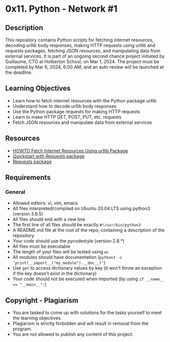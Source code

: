 # 0x11. Python - Network #1

## Description
This repository contains Python scripts for fetching internet resources, decoding urllib body responses, making HTTP requests using urllib and requests packages, fetching JSON resources, and manipulating data from external services. It is part of an ongoing second chance project initiated by Guillaume, CTO at Holberton School, on Mar 1, 2024. The project must be completed by Mar 6, 2024, 6:00 AM, and an auto review will be launched at the deadline.

## Learning Objectives
- Learn how to fetch internet resources with the Python package urllib
- Understand how to decode urllib body responses
- Use the Python package requests for making HTTP requests
- Learn to make HTTP GET, POST, PUT, etc. requests
- Fetch JSON resources and manipulate data from external services

## Resources
- [HOWTO Fetch Internet Resources Using urllib Package](link)
- [Quickstart with Requests package](link)
- [Requests package](link)

## Requirements
### General
- Allowed editors: vi, vim, emacs
- All files interpreted/compiled on Ubuntu 20.04 LTS using python3 (version 3.8.5)
- All files should end with a new line
- The first line of all files should be exactly `#!/usr/bin/python3`
- A README.md file at the root of the repo, containing a description of the repository
- Your code should use the pycodestyle (version 2.8.*)
- All files must be executable
- The length of your files will be tested using `wc`
- All modules should have documentation (`python3 -c 'print(__import__("my_module").__doc__)'`)
- Use `get` to access dictionary values by key (it won’t throw an exception if the key doesn’t exist in the dictionary)
- Your code should not be executed when imported (by using `if __name__ == "__main__":`)

## Copyright - Plagiarism
- You are tasked to come up with solutions for the tasks yourself to meet the learning objectives.
- Plagiarism is strictly forbidden and will result in removal from the program.
- You are not allowed to publish any content of this project.
